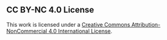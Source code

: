 ## CC BY-NC 4.0 License

This work is licensed under a [Creative Commons Attribution-NonCommercial 4.0 International License](https://creativecommons.org/licenses/by-nc/4.0/deed.en).

